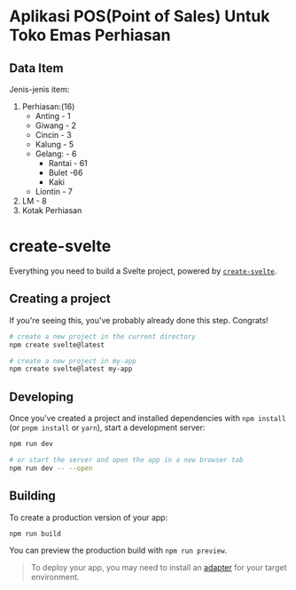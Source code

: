 # Aplikasi POS(Point of Sales) Untuk Toko Emas Perhiasan

## Data Item

Jenis-jenis item:

1. Perhiasan:(16)
   - Anting - 1
   - Giwang - 2
   - Cincin - 3
   - Kalung - 5
   - Gelang: - 6
     - Rantai - 61
     - Bulet -66
     - Kaki
   - Liontin - 7
2. LM - 8
3. Kotak Perhiasan

# create-svelte

Everything you need to build a Svelte project, powered by [`create-svelte`](https://github.com/sveltejs/kit/tree/master/packages/create-svelte).

## Creating a project

If you're seeing this, you've probably already done this step. Congrats!

```bash
# create a new project in the current directory
npm create svelte@latest

# create a new project in my-app
npm create svelte@latest my-app
```

## Developing

Once you've created a project and installed dependencies with `npm install` (or `pnpm install` or `yarn`), start a development server:

```bash
npm run dev

# or start the server and open the app in a new browser tab
npm run dev -- --open
```

## Building

To create a production version of your app:

```bash
npm run build
```

You can preview the production build with `npm run preview`.

> To deploy your app, you may need to install an [adapter](https://kit.svelte.dev/docs/adapters) for your target environment.
